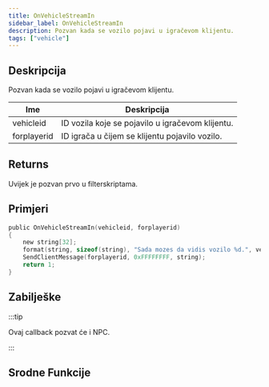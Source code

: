 ```yaml
---
title: OnVehicleStreamIn
sidebar_label: OnVehicleStreamIn
description: Pozvan kada se vozilo pojavi u igračevom klijentu.
tags: ["vehicle"]
---
```


## Deskripcija

Pozvan kada se vozilo pojavi u igračevom klijentu.

| Ime         | Deskripcija                                      |
| ----------- | ------------------------------------------------ |
| vehicleid   | ID vozila koje se pojavilo u igračevom klijentu. |
| forplayerid | ID igrača u čijem se klijentu pojavilo vozilo.   |

## Returns

Uvijek je pozvan prvo u filterskriptama.

## Primjeri

```c
public OnVehicleStreamIn(vehicleid, forplayerid)
{
    new string[32];
    format(string, sizeof(string), "Sada mozes da vidis vozilo %d.", vehicleid);
    SendClientMessage(forplayerid, 0xFFFFFFFF, string);
    return 1;
}
```

## Zabilješke

:::tip

Ovaj callback pozvat će i NPC.

:::

## Srodne Funkcije
